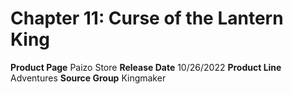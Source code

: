 ﻿---
id: '180'
name: Chapter 11. Curse of the Lantern King
rarity: Common
source: null
trait: null
type: Source

---
# Chapter 11: Curse of the Lantern King

**Product Page** Paizo Store
**Release Date** 10/26/2022
**Product Line** Adventures
**Source Group** Kingmaker